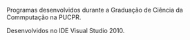 Programas desenvolvidos durante a Graduação de Ciência da Commputação na PUCPR.

Desenvolvidos no IDE Visual Studio 2010.